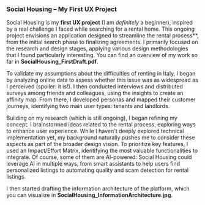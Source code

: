 ### **Social Housing – My First UX Project**  

Social Housing is my **first UX project** (I am _definitely_ a beginner), inspired by a real challenge I faced while searching for a rental home. This ongoing project envisions an application designed to streamline the rental process**, from the initial search phase to finalizing agreements. I primarily focused on the research and design stages, applying various design methodologies that I found particularly interesting. You can find an overview of my work so far in **SocialHousing_FirstDraft.pdf**.  

To validate my assumptions about the difficulties of renting in Italy, I began by analyzing online data to assess whether this issue was as widespread as I perceived (spoiler: it is!). I then conducted interviews and distributed surveys among friends and colleagues, using the insights to create an affinity map. From there, I developed personas and mapped their customer journeys, identifying two main user types: tenants and landlords.  

Building on my research (which is still ongoing), I began refining my concept. I brainstormed ideas related to the rental process, exploring ways to enhance user experience. While I haven't deeply explored technical implementation yet, my background naturally pushes me to consider these aspects as part of the broader design vision. To prioritize key features, I used an Impact/Effort Matrix, identifying the most valuable functionalities to integrate. Of course, some of them are AI-powered: Social Housing could leverage AI in multiple ways, from smart assistants to help users find personalized listings to automating quality and scam detection for rental listings.  

I then started drafting the information architecture of the platform, which you can visualize in **SocialHousing_InformationArchitecture.jpg**.  
